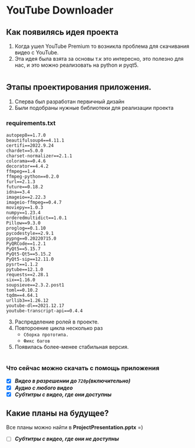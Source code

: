# YouTube Downloader

## Как появилясь идея проекта
1. Когда ушел YouTube Premium то возникла проблема для скачивания видео с YouTube.
2. Эта идея была взята за основы т.к это интересно, это полезно для нас, и это можно реализовать на python и pyqt5.
#

## Этапы проектирования приложения.
1. Сперва был разработан первичный дизайн
2. Были подобраны нужные библиотеки для реализации проекта
### requirements.txt
```
autopep8==1.7.0
beautifulsoup4==4.11.1
certifi==2022.9.24
chardet==5.0.0
charset-normalizer==2.1.1
colorama==0.4.6
decorator==4.4.2
ffmpeg==1.4
ffmpeg-python==0.2.0
furl==2.1.3
future==0.18.2
idna==3.4
imageio==2.22.3
imageio-ffmpeg==0.4.7
moviepy==1.0.3
numpy==1.23.4
orderedmultidict==1.0.1
Pillow==9.3.0
proglog==0.1.10
pycodestyle==2.9.1
pypng==0.20220715.0
PyQRCode==1.2.1
PyQt5==5.15.7
PyQt5-Qt5==5.15.2
PyQt5-sip==12.11.0
pysrt==1.1.2
pytube==12.1.0
requests==2.28.1
six==1.16.0
soupsieve==2.3.2.post1
toml==0.10.2
tqdm==4.64.1
urllib3==1.26.12
youtube-dl==2021.12.17
youtube-transcript-api==0.4.4
```
3. Распределение ролей в проекте.
4. Повтороение цикла несколько раз
   * ```Сборка прототипа.```
   * ```Фикс багов```
5. Появилась более-менее стабильная версия.
#

### Что сейчас можно скачать с помощь приложения
- [x] ___Видео в разрешении до ```720р```(включительно)___
- [x] ___Аудио с любого видео___
- [x] ___Субтитры с видео, где они доступны___

## Какие планы на будущее?
Все планы можно найти в **ProjectPresentation.pptx** =)
- [ ] ___Субтитры с видео, где они не доступны___
